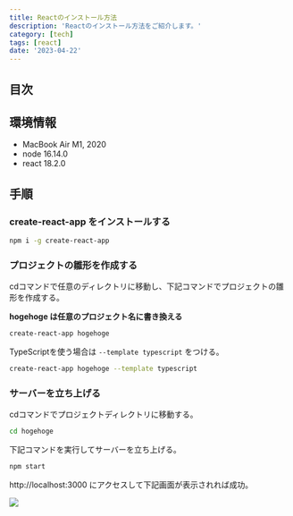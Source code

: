 ```yaml
---
title: Reactのインストール方法
description: 'Reactのインストール方法をご紹介します。'
category: [tech]
tags: [react]
date: '2023-04-22'
---
```


## 目次

## 環境情報

- MacBook Air M1, 2020
- node 16.14.0
- react 18.2.0

## 手順

### create-react-app をインストールする

```bash
npm i -g create-react-app 
```

### プロジェクトの雛形を作成する

cdコマンドで任意のディレクトリに移動し、下記コマンドでプロジェクトの雛形を作成する。  

**hogehoge は任意のプロジェクト名に書き換える**

```bash
create-react-app hogehoge
```

TypeScriptを使う場合は `--template typescript` をつける。
```bash
create-react-app hogehoge --template typescript
```

### サーバーを立ち上げる

cdコマンドでプロジェクトディレクトリに移動する。

```bash
cd hogehoge
```

下記コマンドを実行してサーバーを立ち上げる。

```bash
npm start
```

http://localhost:3000 にアクセスして下記画面が表示されれば成功。

![](/images/articles/react-setup/01.png)